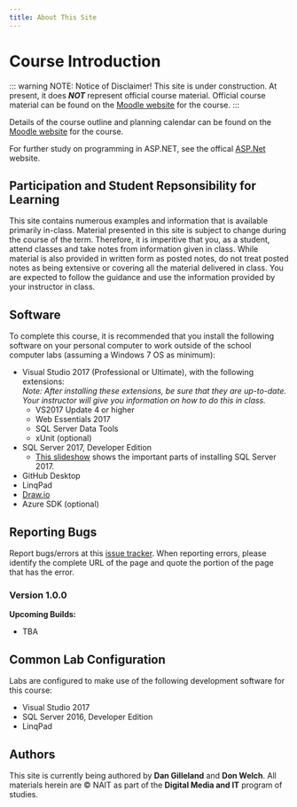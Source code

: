 ```yaml
---
title: About This Site
---
```

# Course Introduction

::: warning NOTE: Notice of Disclaimer!
This site is under construction.
At present, it does ***NOT*** represent official course material. Official course material can be found on the [Moodle website](https://moodle.nait.ca) for the course.
:::

Details of the course outline and planning calendar can be found on the [Moodle website](https://moodle.nait.ca) for the course.

For further study on programming in ASP.NET, see the offical [ASP.Net](http://asp.net) website.

## Participation and Student Repsonsibility for Learning

This site contains numerous examples and information that is available primarily in-class. Material presented in this site is subject to change during the course of the term. Therefore, it is imperitive that you, as a student, attend classes and take notes from information given in class. While material is also provided in written form as posted notes, do not treat posted notes as being extensive or covering all the material delivered in class. You are expected to follow the guidance and use the information provided by your instructor in class.

## Software

To complete this course, it is recommended that you install the following software on your personal computer to work outside of the school computer labs (assuming a Windows 7 OS as minimum):

- Visual Studio 2017 (Professional or Ultimate), with the following extensions: <br />*Note: After installing these extensions, be sure that they are up-to-date. Your instructor will give you information on how to do this in class.*
  - VS2017 Update 4 or higher
  - Web Essentials 2017
  - SQL Server Data Tools
  - xUnit (optional)
- SQL Server 2017, Developer Edition
  - [This slideshow](https://dmit-2018.github.io/about/slides-installing-sql-server.html) shows the important parts of installing SQL Server 2017.
- GitHub Desktop
- LinqPad
- [Draw.io](https://about.draw.io/integrations/#integrations_offline)
- Azure SDK (optional)

## Reporting Bugs

Report bugs/errors at this [issue tracker](https://github.com/DMIT-2018/StudentNotes/issues/new). When reporting errors, please identify the complete URL of the page and quote the portion of the page that has the error.

### Version 1.0.0

**Upcoming Builds:**

- TBA

## Common Lab Configuration

Labs are configured to make use of the following development software for this course:

- Visual Studio 2017
- SQL Server 2016, Developer Edition
- LinqPad

## Authors

This site is currently being authored by **Dan Gilleland** and **Don Welch**. All materials herein are © NAIT as part of the **Digital Media and IT** program of studies.
